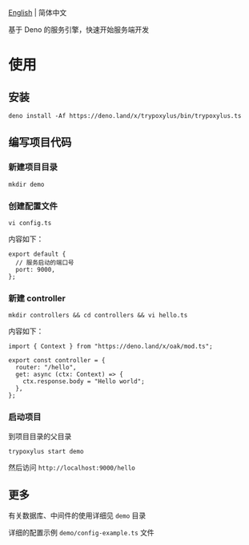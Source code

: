[English](https://github.com/GGICE/trypoxylus/blob/master/README.md) | 简体中文

基于 Deno 的服务引擎，快速开始服务端开发

# 使用

## 安装

```shell
deno install -Af https://deno.land/x/trypoxylus/bin/trypoxylus.ts
```

## 编写项目代码

### 新建项目目录

```
mkdir demo
```

### 创建配置文件

```
vi config.ts
```

内容如下：

```
export default {
  // 服务启动的端口号
  port: 9000,
};
```

### 新建 controller

```
mkdir controllers && cd controllers && vi hello.ts
```

内容如下：

```
import { Context } from "https://deno.land/x/oak/mod.ts";

export const controller = {
  router: "/hello",
  get: async (ctx: Context) => {
    ctx.response.body = "Hello world";
  },
};
```

### 启动项目

到项目目录的父目录

```
trypoxylus start demo
```

然后访问 `http://localhost:9000/hello`

## 更多

有关数据库、中间件的使用详细见 `demo` 目录

详细的配置示例 `demo/config-example.ts` 文件
